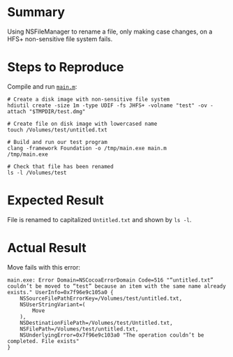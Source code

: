 # Summary

Using NSFileManager to rename a file, only making case changes, on a HFS+ non-sensitive file system fails.

# Steps to Reproduce

Compile and run [`main.m`](FileManagerMoveOnSensitiveFileSystem/main.mm):

	# Create a disk image with non-sensitive file system
	hdiutil create -size 1m -type UDIF -fs JHFS+ -volname "test" -ov -attach "$TMPDIR/test.dmg"
	
	# Create file on disk image with lowercased name
	touch /Volumes/test/untitled.txt
	
	# Build and run our test program
	clang -framework Foundation -o /tmp/main.exe main.m
	/tmp/main.exe
	
	# Check that file has been renamed
	ls -l /Volumes/test

# Expected Result

File is renamed to capitalized `Untitled.txt` and shown by `ls -l`.

# Actual Result

Move fails with this error:

	main.exe: Error Domain=NSCocoaErrorDomain Code=516 "“untitled.txt” couldn’t be moved to “test” because an item with the same name already exists." UserInfo=0x7f96e9c105a0 {
		NSSourceFilePathErrorKey=/Volumes/test/untitled.txt,
		NSUserStringVariant=(
	    	Move
		),
		NSDestinationFilePath=/Volumes/test/Untitled.txt,
		NSFilePath=/Volumes/test/untitled.txt,
		NSUnderlyingError=0x7f96e9c103a0 "The operation couldn’t be completed. File exists"
	}
